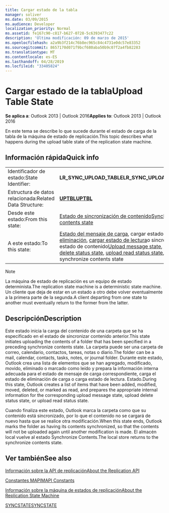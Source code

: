 ```yaml
---
title: Cargar estado de la tabla
manager: soliver
ms.date: 03/09/2015
ms.audience: Developer
localization_priority: Normal
ms.assetid: fe167c90-c817-b627-0728-5c6393477c22
description: 'Última modificación: 09 de marzo de 2015'
ms.openlocfilehash: a2a9b3f214c76b8ec965c84c4731e0dc57e83352
ms.sourcegitcommit: 8657170d071f9bcf680aba50b9c07f2a4fb82283
ms.translationtype: MT
ms.contentlocale: es-ES
ms.lasthandoff: 04/28/2019
ms.locfileid: "33405824"
---
```

# <a name="upload-table-state"></a><span data-ttu-id="4c823-103">Cargar estado de la tabla</span><span class="sxs-lookup"><span data-stu-id="4c823-103">Upload Table State</span></span>

  
  
<span data-ttu-id="4c823-104">**Se aplica a**: Outlook 2013 | Outlook 2016</span><span class="sxs-lookup"><span data-stu-id="4c823-104">**Applies to**: Outlook 2013 | Outlook 2016</span></span> 
  
 <span data-ttu-id="4c823-105">En este tema se describe lo que sucede durante el estado de carga de la tabla de la máquina de estado de replicación.</span><span class="sxs-lookup"><span data-stu-id="4c823-105">This topic describes what happens during the upload table state of the replication state machine.</span></span> 
  
## <a name="quick-info"></a><span data-ttu-id="4c823-106">Información rápida</span><span class="sxs-lookup"><span data-stu-id="4c823-106">Quick info</span></span>

|||
|:-----|:-----|
|<span data-ttu-id="4c823-107">Identificador de estado:</span><span class="sxs-lookup"><span data-stu-id="4c823-107">State Identifier:</span></span>  <br/> |<span data-ttu-id="4c823-108">**LR_SYNC_UPLOAD_TABLE**</span><span class="sxs-lookup"><span data-stu-id="4c823-108">**LR_SYNC_UPLOAD_TABLE**</span></span> <br/> |
|<span data-ttu-id="4c823-109">Estructura de datos relacionada:</span><span class="sxs-lookup"><span data-stu-id="4c823-109">Related Data Structure:</span></span>  <br/> |<span data-ttu-id="4c823-110">**[UPTBL](uptbl.md)**</span><span class="sxs-lookup"><span data-stu-id="4c823-110">**[UPTBL](uptbl.md)**</span></span> <br/> |
|<span data-ttu-id="4c823-111">Desde este estado:</span><span class="sxs-lookup"><span data-stu-id="4c823-111">From this state:</span></span>  <br/> |[<span data-ttu-id="4c823-112">Estado de sincronización de contenido</span><span class="sxs-lookup"><span data-stu-id="4c823-112">Synchronize contents state</span></span>](synchronize-contents-state.md) <br/> |
|<span data-ttu-id="4c823-113">A este estado:</span><span class="sxs-lookup"><span data-stu-id="4c823-113">To this state:</span></span>  <br/> |<span data-ttu-id="4c823-114">[Estado del mensaje de carga](upload-message-state.md), cargar estado de [eliminación](upload-delete-status-state.md), [cargar estado de lectura](upload-read-status-state.md)o sincronizar estado de contenido</span><span class="sxs-lookup"><span data-stu-id="4c823-114">[Upload message state](upload-message-state.md), [upload delete status state](upload-delete-status-state.md), [upload read status state](upload-read-status-state.md), or synchronize contents state</span></span>  <br/> |
   
> [!NOTE]
> <span data-ttu-id="4c823-115">La máquina de estado de replicación es un equipo de estado determinista.</span><span class="sxs-lookup"><span data-stu-id="4c823-115">The replication state machine is a deterministic state machine.</span></span> <span data-ttu-id="4c823-116">Un cliente que deja de estar en un estado a otro debe volver eventualmente a la primera parte de la segunda.</span><span class="sxs-lookup"><span data-stu-id="4c823-116">A client departing from one state to another must eventually return to the former from the latter.</span></span> 
  
## <a name="description"></a><span data-ttu-id="4c823-117">Descripción</span><span class="sxs-lookup"><span data-stu-id="4c823-117">Description</span></span>

<span data-ttu-id="4c823-118">Este estado inicia la carga del contenido de una carpeta que se ha especificado en el estado de sincronizar contenido anterior.</span><span class="sxs-lookup"><span data-stu-id="4c823-118">This state initiates uploading the contents of a folder that has been specified in a preceding synchronize contents state.</span></span> <span data-ttu-id="4c823-119">La carpeta puede ser una carpeta de correo, calendario, contactos, tareas, notas o diario.</span><span class="sxs-lookup"><span data-stu-id="4c823-119">The folder can be a mail, calendar, contacts, tasks, notes, or journal folder.</span></span> <span data-ttu-id="4c823-120">Durante este estado, Outlook crea una lista de elementos que se han agregado, modificado, movido, eliminado o marcado como leído y prepara la información interna adecuada para el estado de mensaje de carga correspondiente, carga el estado de eliminación de carga o carga estado de lectura. Estado.</span><span class="sxs-lookup"><span data-stu-id="4c823-120">During this state, Outlook creates a list of items that have been added, modified, moved, deleted, or marked as read, and prepares the appropriate internal information for the corresponding upload message state, upload delete status state, or upload read status state.</span></span>
  
<span data-ttu-id="4c823-121">Cuando finaliza este estado, Outlook marca la carpeta como que su contenido está sincronizado, por lo que el contenido no se cargará de nuevo hasta que se realice otra modificación.</span><span class="sxs-lookup"><span data-stu-id="4c823-121">When this state ends, Outlook marks the folder as having its contents synchronized, so that the contents will not be uploaded again until another modification is made.</span></span> <span data-ttu-id="4c823-122">El almacén local vuelve al estado Synchronize Contents.</span><span class="sxs-lookup"><span data-stu-id="4c823-122">The local store returns to the synchronize contents state.</span></span>
  
## <a name="see-also"></a><span data-ttu-id="4c823-123">Ver también</span><span class="sxs-lookup"><span data-stu-id="4c823-123">See also</span></span>



[<span data-ttu-id="4c823-124">Información sobre la API de replicación</span><span class="sxs-lookup"><span data-stu-id="4c823-124">About the Replication API</span></span>](about-the-replication-api.md)
  
[<span data-ttu-id="4c823-125">Constantes MAPI</span><span class="sxs-lookup"><span data-stu-id="4c823-125">MAPI Constants</span></span>](mapi-constants.md)
  
[<span data-ttu-id="4c823-126">Información sobre la máquina de estados de replicación</span><span class="sxs-lookup"><span data-stu-id="4c823-126">About the Replication State Machine</span></span>](about-the-replication-state-machine.md)
  
[<span data-ttu-id="4c823-127">SYNCSTATE</span><span class="sxs-lookup"><span data-stu-id="4c823-127">SYNCSTATE</span></span>](syncstate.md)

